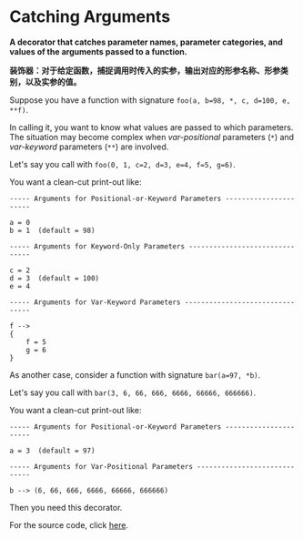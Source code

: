# Catching Arguments

**A decorator that catches parameter names, parameter categories, and values of the arguments passed to a function.** 

**装饰器：对于给定函数，捕捉调用时传入的实参，输出对应的形参名称、形参类别，以及实参的值。**

Suppose you have a function with signature `foo(a, b=98, *, c, d=100, e, **f)`.

In calling it, you want to know what values are passed to which parameters. The situation may become complex when *var-positional* parameters (`*`)  and *var-keyword* parameters (`**`) are involved. 

Let's say you call with `foo(0, 1, c=2, d=3, e=4, f=5, g=6)`.

You want a clean-cut print-out like:

```
----- Arguments for Positional-or-Keyword Parameters ----------------------

a = 0
b = 1  (default = 98)

----- Arguments for Keyword-Only Parameters -------------------------------

c = 2
d = 3  (default = 100)
e = 4

----- Arguments for Var-Keyword Parameters --------------------------------

f -->
{
    f = 5
    g = 6
}
```

As another case, consider a function with signature `bar(a=97, *b)`. 

Let's say you call with `bar(3, 6, 66, 666, 6666, 66666, 666666)`.

You want a clean-cut print-out like:

```
----- Arguments for Positional-or-Keyword Parameters ----------------------

a = 3  (default = 97)

----- Arguments for Var-Positional Parameters -----------------------------

b --> (6, 66, 666, 6666, 66666, 666666)
```

Then you need this decorator.

For the source code, click [here](catch.py).

